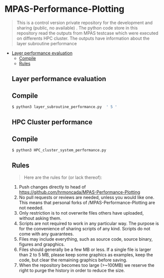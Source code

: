 # MPAS-Performance-Plotting
> This is a control version private repository for the development and sharing (public, no available) . 
The python code store in this repository read the outputs from MPAS testcase which were executed on differents HPC cluster. The outputs have information about the layer subroutine performance 

- [Layer performance evaluation](#Layer-performance-evaluation)
  * [Compile](#Compile)
  <!-- 
    + [Sub-sub-heading](#sub-sub-heading)
-->
- [HPC Cluster performance](#HPC-Cluster-performance)
  * [Compile](#Compile)
<!-- 
    + [Sub-sub-heading](#sub-sub-heading-1)
-->
- [Rules](#Rules)

<!-- Comments -->

## Layer performance evaluation
<!-- This is an h1 heading -->

## Compile
```sh
$ python3 layer_subroutine_performance.py  ' 5 '
```
<!-- 
#### Sub-sub-heading
This is an h3 heading
-->
## HPC Cluster performance
<!-- This is an h1 heading -->

## Compile
```sh
$ python3 HPC_cluster_system_performance.py
```
<!-- 
#### Sub-sub-heading
This is an h3 heading
-->
## Rules
>Here are the rules for (or lack thereof):
   1. Push changes directly to head of https://github.com/hrmoncada/MPAS-Performance-Plotting
   2. No pull requests or reviews are needed, unless you would like one. This means that personal forks of /MPAS-Performance-Plotting are not needed.
   3. Only restriction is to not overwrite files others have uploaded, without asking them.
   4. Scripts are not required to work in any particular way. The purpose is for the convenience of sharing scripts of any kind. Scripts do not come with any guarantees.
   5. Files may include everything, such as source code, source binary, figures and grapghics.
   6. Files should generally be a few MB or less. If a single file is larger than 2 to 5 MB, please keep some graphics as examples, keep the code, but clear the remaining graphics before saving.
   7. When the repository becomes too large (>~100MB) we reserve the right to purge the history in order to reduce the size.
